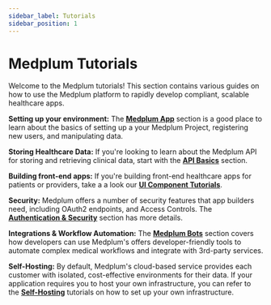 ```yaml
---
sidebar_label: Tutorials
sidebar_position: 1
---
```


# Medplum Tutorials

Welcome to the Medplum tutorials! This section contains various guides on how to use the Medplum platform to rapidly develop compliant, scalable healthcare apps.

**Setting up your environment:** The [**Medplum App**](./app) section is a good place to learn about the basics of setting up a your Medplum Project, registering new users, and manipulating data.

**Storing Healthcare Data:** If you're looking to learn about the Medplum API for storing and retrieving clinical data, start with the [**API Basics**](./fhir-datastore/create-fhir-data) section.

**Building front-end apps:** If you're building front-end healthcare apps for patients or providers, take a a look our [**UI Component Tutorials**](./ui-components).

**Security:** Medplum offers a number of security features that app builders need, including OAuth2 endpoints, and Access Controls. The [**Authentication & Security**](./auth) section has more details.

**Integrations & Workflow Automation:** The [**Medplum Bots**](./bots) section covers how developers can use Medplum's offers developer-friendly tools to automate complex medical workflows and integrate with 3rd-party services.

**Self-Hosting:** By default, Medplum's cloud-based service provides each customer with isolated, cost-effective environments for their data. If your application requires you to host your own infrastructure, you can refer to the [**Self-Hosting**](./self-hosting) tutorials on how to set up your own infrastructure.
